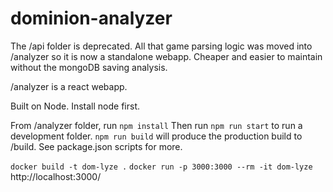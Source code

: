 # dominion-analyzer

The /api folder is deprecated. All that game parsing logic was moved into /analyzer so it is now a standalone webapp. Cheaper and easier to maintain without the mongoDB saving analysis.

/analyzer is a react webapp.

Built on Node. Install node first.

From /analyzer folder, run `npm install`
Then run `npm run start` to run a development folder.
`npm run build` will produce the production build to /build.
See package.json scripts for more.

`docker build -t dom-lyze .`
`docker run -p 3000:3000 --rm -it dom-lyze`
http://localhost:3000/
